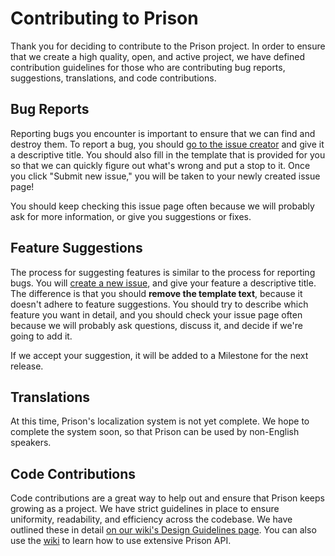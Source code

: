 # Contributing to Prison
Thank you for deciding to contribute to the Prison project. In order to ensure that we create a
high quality, open, and active project, we have defined contribution guidelines for those who are
contributing bug reports, suggestions, translations, and code contributions.

## Bug Reports
Reporting bugs you encounter is important to ensure that we can find and destroy them. To report
a bug, you should [go to the issue creator](https://github.com/MC-Prison/Prison/issues/new) and
give it a descriptive title. You should also fill in the template that is provided for you so that
we can quickly figure out what's wrong and put a stop to it. Once you click "Submit new issue," you
will be taken to your newly created issue page!

You should keep checking this issue page often because we will probably ask for more information,
or give you suggestions or fixes.

## Feature Suggestions
The process for suggesting features is similar to the process for reporting bugs. You will
[create a new issue](https://github.com/MC-Prison/Prison/issues/new), and give your feature a
descriptive title. The difference is that you should **remove the template text**, because it 
doesn't adhere to feature suggestions. You should try to describe which feature you want in detail,
and you should check your issue page often because we will probably ask questions, discuss it,
and decide if we're going to add it.

If we accept your suggestion, it will be added to a Milestone for the next release.

## Translations
At this time, Prison's localization system is not yet complete. We hope to complete the system soon,
so that Prison can be used by non-English speakers.

## Code Contributions
Code contributions are a great way to help out and ensure that Prison keeps growing as a project.
We have strict guidelines in place to ensure uniformity, readability, and efficiency across the codebase.
We have outlined these in detail [on our wiki's Design Guidelines page](https://github.com/MC-Prison/Prison/wiki/Design-Guidelines). You can also use the 
[wiki](https://github.com/MC-Prison/Prison/wiki/) to learn how to use extensive Prison API.
